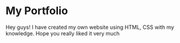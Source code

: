 # My Portfolio

Hey guys! I have created my own website using HTML, CSS with my knowledge. Hope you really liked it very much 